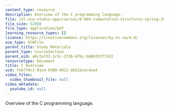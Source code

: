 ```yaml
---
content_type: resource
description: Overview of the C programming language.
file: /ol-ocw-studio-app/courses/6-004-computation-structures-spring-2009/fe6774c191e40380d9128821dcec4aa4_MIT6_004s09_study_c_overview.pdf
file_size: 52950
file_type: application/pdf
learning_resource_types: []
license: https://creativecommons.org/licenses/by-nc-sa/4.0/
ocw_type: OCWFile
parent_title: Study Materials
parent_type: CourseSection
parent_uid: a0c2a732-1c5c-3736-6f6c-b88633ff7432
resourcetype: Document
title: C Overview
uid: fe6774c1-91e4-0380-d912-8821dcec4aa4
video_files:
  video_thumbnail_file: null
video_metadata:
  youtube_id: null
---
```

Overview of the C programming language.
